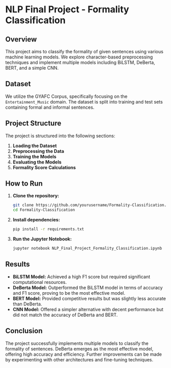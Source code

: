 # NLP Final Project - Formality Classification

## Overview
This project aims to classify the formality of given sentences using various machine learning models. We explore character-based preprocessing techniques and implement multiple models including BiLSTM, DeBerta, BERT, and a simple CNN.

## Dataset
We utilize the GYAFC Corpus, specifically focusing on the `Entertainment_Music` domain. The dataset is split into training and test sets containing formal and informal sentences.

## Project Structure
The project is structured into the following sections:
1. **Loading the Dataset**
2. **Preprocessing the Data**
3. **Training the Models**
4. **Evaluating the Models**
5. **Formality Score Calculations**

## How to Run
1. **Clone the repository:**
    ```bash
    git clone https://github.com/yourusername/Formality-Classification.git
    cd Formality-Classification
    ```

2. **Install dependencies:**
    ```bash
    pip install -r requirements.txt
    ```

3. **Run the Jupyter Notebook:**
    ```bash
    jupyter notebook NLP_Final_Project_Formality_Classification.ipynb
    ```

## Results
- **BiLSTM Model:** Achieved a high F1 score but required significant computational resources.
- **DeBerta Model:** Outperformed the BiLSTM model in terms of accuracy and F1 score, proving to be the most effective model.
- **BERT Model:** Provided competitive results but was slightly less accurate than DeBerta.
- **CNN Model:** Offered a simpler alternative with decent performance but did not match the accuracy of DeBerta and BERT.

## Conclusion
The project successfully implements multiple models to classify the formality of sentences. DeBerta emerges as the most effective model, offering high accuracy and efficiency. Further improvements can be made by experimenting with other architectures and fine-tuning techniques.
